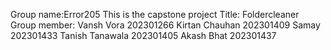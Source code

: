 Group name:Error205
This is the capstone project 
Title: Foldercleaner
Group member:
Vansh Vora 202301266
Kirtan Chauhan 202301409
Samay 202301433
Tanish Tanawala 202301405
Akash Bhat 202301437
